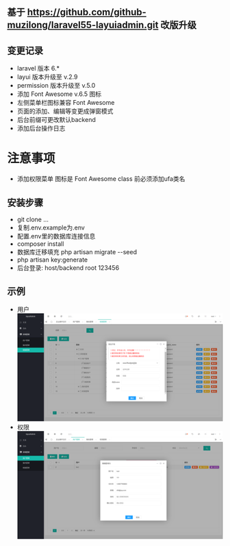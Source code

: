 ## 基于  https://github.com/github-muzilong/laravel55-layuiadmin.git 改版升级
## 变更记录
 - laravel 版本 6.* 
 - layui 版本升级至 v.2.9
 - permission 版本升级至 v.5.0
 - 添加 Font Awesome v.6.5 图标
 - 左侧菜单栏图标兼容 Font Awesome
 - 页面的添加、编辑等变更成弹窗模式
 - 后台前缀可更改默认backend
 - 添加后台操作日志


# 注意事项
 - 添加权限菜单 图标是 Font Awesome class 前必须添加ufa类名

## 安装步骤
 - git clone ...
 - 复制.env.example为.env
 - 配置.env里的数据库连接信息
 - composer install
 - 数据库迁移填充 php artisan migrate --seed
 - php artisan key:generate
 - 后台登录: host/backend root 123456

## 示例
- 用户
![Image text](https://github.com/NormanQing/laravel6_layuiadmi/blob/master/public/show/1.png?raw=true)
- 权限
![Image text](https://github.com/NormanQing/laravel6_layuiadmi/blob/master/public/show/2.png?raw=true)

